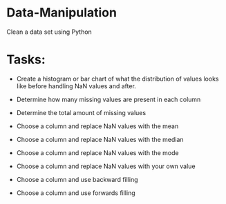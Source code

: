 # Data-Manipulation
Clean a data set using Python


 # Tasks:

 * Create a histogram or bar chart of what the distribution of values looks like before handling NaN values and after. 
 
 * Determine how many missing values are present in each column

 * Determine the total amount of missing values

 * Choose a column and replace NaN values with the mean

 * Choose a column and replace NaN values with the median

 * Choose a column and replace NaN values with the mode

 * Choose a column and replace NaN values with your own value

 * Choose a column and use backward filling

 * Choose a column and use forwards filling

